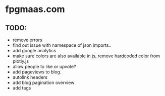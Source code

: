 # fpgmaas.com

## TODO:
- remove errors
- find out issue with namespace of json imports..
- add google analytics
- make sure colors are also available in js, remove hardcoded color from plotly.js
- allow people to like or upvote?
- add pageviews to blog.
- autolink headers
- add blog pagination overview
- add tags